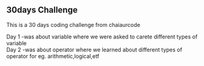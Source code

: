 ## 30days Challenge

This is a 30 days coding challenge from chaiaurcode

Day 1 -was about variable where we were asked to carete different types of variable <br/>
Day 2 -was about operator where we learned about different types of operator for eg. arithmetic,logical,etf
